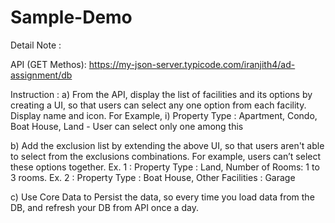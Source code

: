# Sample-Demo

Detail Note : 

API (GET Methos): https://my-json-server.typicode.com/iranjith4/ad-assignment/db  

Instruction : 
a) From the API, display the list of facilities and its options by creating a UI, so that users
can select any one option from each facility. Display name and icon. For Example,
i) Property Type : Apartment, Condo, Boat House, Land - User can select only one
among this

b) Add the exclusion list by extending the above UI, so that users aren't able to select
from the exclusions combinations.
For example, users can’t select these options together.
Ex. 1 : Property Type : Land, Number of Rooms: 1 to 3 rooms.
Ex. 2 : Property Type : Boat House, Other Facilities : Garage

c) Use Core Data to Persist the data, so every time you load data from the DB, and refresh
your DB from API once a day.
